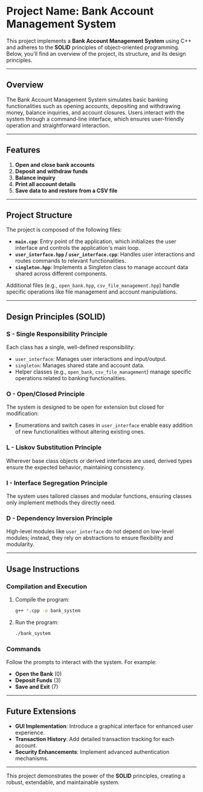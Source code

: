 
# Project Name: **Bank Account Management System**  

This project implements a **Bank Account Management System** using C++ and adheres to the **SOLID** principles of object-oriented programming. Below, you'll find an overview of the project, its structure, and its design principles.

---

## **Overview**  

The Bank Account Management System simulates basic banking functionalities such as opening accounts, depositing and withdrawing money, balance inquiries, and account closures. Users interact with the system through a command-line interface, which ensures user-friendly operation and straightforward interaction.

---

## **Features**  

1. **Open and close bank accounts**  
2. **Deposit and withdraw funds**  
3. **Balance inquiry**  
4. **Print all account details**  
5. **Save data to and restore from a CSV file**

---

## **Project Structure**  

The project is composed of the following files:  

- **`main.cpp`**: Entry point of the application, which initializes the user interface and controls the application's main loop.  
- **`user_interface.hpp` / `user_interface.cpp`**: Handles user interactions and routes commands to relevant functionalities.  
- **`singleton.hpp`**: Implements a Singleton class to manage account data shared across different components.  

Additional files (e.g., `open_bank.hpp`, `csv_file_management.hpp`) handle specific operations like file management and account manipulations.

---

## **Design Principles (SOLID)**  

### **S - Single Responsibility Principle**  
Each class has a single, well-defined responsibility:
- `user_interface`: Manages user interactions and input/output.  
- `singleton`: Manages shared state and account data.  
- Helper classes (e.g., `open_bank`, `csv_file_management`) manage specific operations related to banking functionalities.

### **O - Open/Closed Principle**  
The system is designed to be open for extension but closed for modification:
- Enumerations and switch cases in `user_interface` enable easy addition of new functionalities without altering existing ones.  

### **L - Liskov Substitution Principle**  
Wherever base class objects or derived interfaces are used, derived types ensure the expected behavior, maintaining consistency.

### **I - Interface Segregation Principle**  
The system uses tailored classes and modular functions, ensuring classes only implement methods they directly need.

### **D - Dependency Inversion Principle**  
High-level modules like `user_interface` do not depend on low-level modules; instead, they rely on abstractions to ensure flexibility and modularity.

---

## **Usage Instructions**  

### **Compilation and Execution**  
1. Compile the program:  
   ```bash
   g++ *.cpp -o bank_system
   ```
2. Run the program:  
   ```bash
   ./bank_system
   ```

### **Commands**  
Follow the prompts to interact with the system. For example:
- **Open the Bank** (0)  
- **Deposit Funds** (3)  
- **Save and Exit** (7)  

---

## **Future Extensions**  

- **GUI Implementation**: Introduce a graphical interface for enhanced user experience.  
- **Transaction History**: Add detailed transaction tracking for each account.  
- **Security Enhancements**: Implement advanced authentication mechanisms.  

---

This project demonstrates the power of the **SOLID** principles, creating a robust, extendable, and maintainable system.
